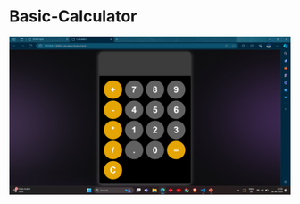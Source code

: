 # Basic-Calculator

![My Image](https://github.com/nikhilkumar118/Basic-Calculator/blob/main/Screenshot.png)
